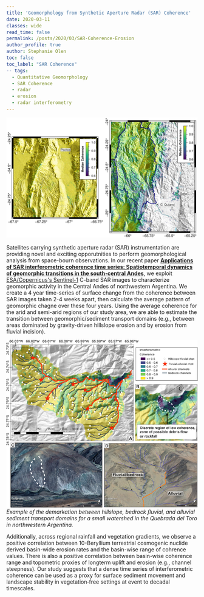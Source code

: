 ```yaml
---
title: 'Geomorphology from Synthetic Aperture Radar (SAR) Coherence'
date: 2020-03-11
classes: wide
read_time: false
permalink: /posts/2020/03/SAR-Coherence-Erosion
author_profile: true
author: Stephanie Olen
toc: false
toc_label: "SAR Coherence"
-- tags:
  - Quantitative Geomorphology
  - SAR Coherence
  - radar
  - erosion
  - radar interferometry
---
```

![SAR Coherence for the Pocitos Basin and the Quebrada del Toro in NW Argentina](https://github.com/UP-RS-ESP/up-rs-esp.github.io/raw/master/_posts/images/NWArg_Pocitos_QdT_median_coherence.jpg)

Satellites carrying synthetic aperture radar (SAR) instrumentation are providing novel and exciting opporutnities to perform geomorphological analysis from space-bourn observations. In our recent paper [**Applications of SAR interferometric coherence time series: Spatiotemporal dynamics of geomorphic transitions in the south‐central Andes**](https://agupubs.onlinelibrary.wiley.com/doi/abs/10.1029/2019JF005141), we exploit [ESA/Copernicus's Sentinel-1](https://sentinel.esa.int/web/sentinel/missions/sentinel-1) C-band SAR images to characterize geomorphic activity in the Central Andes of northwestern Argentina. We create a 4 year time-series of surface change from the coherence between SAR images taken 2-4 weeks apart, then calculate the average pattern of geomorphic chagne over these four years. Using the average coherence for the arid and semi-arid regions of our study area, we are able to estimate the transition between geomorphic/sediment transport domains (e.g., between areas dominated by gravity-driven hillslope erosion and by erosion from fluvial incision).


![Figure](https://github.com/soslavsk/geomorphSAR/blob/master/figure_7_example_basin.png)
*Example of the demarkation between hillslope, bedrock fluvial, and alluvial sediment transport domains for a small watershed in the Quebrada del Toro in northwestern Argentina.*

Additionally, across regional rainfall and vegetation gradients, we observe a positive correlation between 10-Beryllium terrestrial cosmogenic nuclide derived basin-wide erosion rates and the basin-wise range of cohrence values. There is also a positive correlation between basin-wise coherence range and topometric proxies of longterm uplift and erosion (e.g., channel steepness). Our study suggests that a dense time series of interferometric coherence can be used as a proxy for surface sediment movement and landscape stability in vegetation‐free settings at event to decadal timescales.
